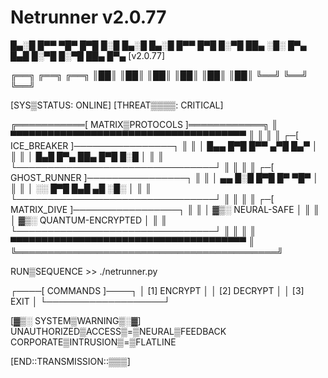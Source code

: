 # Netrunner v2.0.77

█▄░█ █▀▀ ▀█▀ █▀█ █░█ █▄░█ █▄░█ █▀▀ █▀█ █░▀█ ██▄ ░█░ █▀▄ █▄█ █░▀█ █░▀█ ██▄ █▀▄ [v2.0.77]

 ╔══╗     ╔══╗     ╔══╗ 
 ║██║     ║██║     ║██║
 ║██║     ║██║     ║██║
 ╚══╝     ╚══╝     ╚══╝

[SYS▒STATUS: ONLINE] [THREAT▒▒▒▒: CRITICAL]

╔═══════════[ MATRIX▒PROTOCOLS ]════════════╗ ║ ▀▀▀▀▀▀▀▀▀▀▀▀▀▀▀▀▀▀▀▀▀▀▀▀▀▀▀▀▀▀▀▀▀▀▀▀▀▀ ║ ║ ║ ║ ┌─[ ICE_BREAKER ]────────────────┐ ║ ║ │ █▄▄ █▀█ █▀▀ ▄▀█ █▄▀ │ ║ ║ │ █▄█ █▀▄ ██▄ █▀█ █░█ │ ║ ║ └────────────────────────────────┘ ║ ║ ║ ║ ┌─[ GHOST_RUNNER ]────────────────┐ ║ ║ │ ▄▄ █░█ █▀█ █▀ ▀█▀ │ ║ ║ │ ░░ █▀█ █▄█ ▄█ ░█░ │ ║ ║ └────────────────────────────────┘ ║ ║ ║ ║ ┌─[ MATRIX_DIVE ]─────────────────┐ ║ ║ │ ▓▒░ NEURAL-SAFE │ ║ ║ │ ▓▒░ QUANTUM-ENCRYPTED │ ║ ║ └────────────────────────────────┘ ║ ║ ║ ║ ▀▀▀▀▀▀▀▀▀▀▀▀▀▀▀▀▀▀▀▀▀▀▀▀▀▀▀▀▀▀▀▀▀▀▀▀▀▀ ║ ╚══════════════════════════════════════════╝

RUN▒SEQUENCE >> ./netrunner.py

┌────[ COMMANDS ]────┐ │ [1] ENCRYPT │ │ [2] DECRYPT │ │ [3] EXIT │ └───────────────────┘

[▓▒░ SYSTEM▒WARNING▒░▓] UNAUTHORIZED▒ACCESS▒=▒NEURAL▒FEEDBACK CORPORATE▒INTRUSION▒=▒FLATLINE

[END::TRANSMISSION::▒▒▒]
